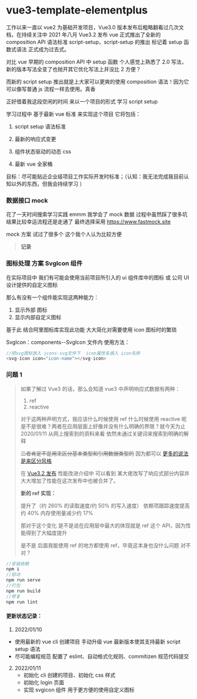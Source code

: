# vue3-template-elementplus

工作以来一直以 vue2 为基础开发项目，Vue3.0 版本发布后粗略翻看过几次文档，在持续关注中 2021 年八月 Vue3.2 发布 vue 正式推出了全新的 composition API 语法标准 script-setup，script-setup 的推出 标记着 setup 函数式语法 正式成为过去式。

对比 vue 早期的 composition API 中 setup 函数 个人感觉上熟悉了 2.0 写法，新的版本写法全变了也抛开其它优化写法上并没比 2 方便？

而新的 script setup 推出就是上大家可以更爽的使用 composition 语法！因为它可以像写普通 js 流程一样去使用。真香

正好借着我这段空闲的时间 来以一个项目的形式 学习 script setup

学习过程中 基于最新 vue 标准 来实现这个项目 它将包括：

1. script setup 语法标准

2. 最新的响应式变更

3. 组件状态驱动的动态 css

4. 最新 vue 全家桶

目标：尽可能贴近企业级项目工作实际开发时标准；（认知：我无法完成我目前认知以外的东西，但我会持续学习 ）

### 数据接口 mock

花了一天时间搜索学习实践 emmm 我学会了 mock 数据 过程中虽然踩了很多坑 结果比较幸运流程还是走通了 最终选择采用 https://www.fastmock.site

mock 方案 试过了很多个 这个我个人认为比较方便

> **记录**

### 图标处理 方案 SvgIcon 组件

在实际项目中 我们有可能会使用当前项目所引入的 ui 组件库中的图标 或 公司 UI 设计提供的自定义图标

那么有没有一个组件能实现这两种能力：

1.  显示外部 图标
2.  显示内部自定义图标

基于此 结合阿里图标库实现此功能 大大简化对需要使用 icon 图标时的繁琐

SvgIcon：components--SvgIcon 文件内 使用方法：

```javascript
//把svg图标放入 icons-svg文件下  icon属性名填入 icon名称
<svg-icon icon="icon-name"></svg-icon>
```

### 问题 1

> 如果了解过 Vue3 的话，那么会知道 vue3 中声明响应式数据有两种：
>
> 1.  ref
> 2.  reactive
>
> 对于这两种声明方式，我应该什么时候使用 ref 什么时候使用 reactive 呢 是不是很难？两者在应用层面上好像并没有什么明确的界限？就今天为止 2020/01/11 从网上搜索到的资料来看 依然未通过关键词来搜索到明确的解释
>
> ~~二者肯定不是用来区分基本类型和引用数据类型的~~ 因为都可以 [更多的说法是来区分风格](https://www.jianshu.com/p/ec9670c2ff5c)
>
> 在 [Vue3.2 发布](https://blog.vuejs.org/posts/vue-3.2.html) 性能改进介绍中 可以看到 某大佬改写了响应式部分内容并大大增加了性能在这次发布中也被合并了。
>
> **新的 ref 实现：**
>
> 提升了（约 260% 的读取速度/约 50% 的写入速度）
> 依赖项跟踪速度提高约 40%
> 内存使用量减少约 17%
>
> 那对于这个变化 是不是说在应用层中最大的体现就是 ref 这个 API，因为性能得到了大幅度提升
>
> 是不是 后面我能使用 ref 的地方都使用 ref，毕竟这本身也没什么问题 对不对？

```javascript
//安装依赖
npm i
//启动
npm run serve
//打包
npm run build
//修复
npm run lint
```

#### 更新状态记录：

1.  2022/01/10

- 使用最新的 vue cli 创建项目 手动升级 vue 最新版本使其支持最新 script setup 语法
- 尽可能编程规范 配置了 eslint、自动格式化规则、commitizen 规范代码提交

2. 2022/01/11
   - 初始化 cli 创建的项目、初始化 css 样式
   - 初始化 login 页面
   - 实现 svgicon 组件 用于更方便的使用自定义图标

